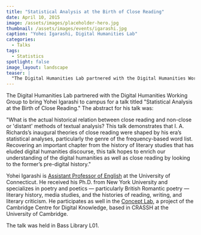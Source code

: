 ```yaml
---
title: "Statistical Analysis at the Birth of Close Reading"
date: April 10, 2015
image: /assets/images/placeholder-hero.jpg
thumbnail: /assets/images/events/igarashi.jpg
caption: "Yohei Igarashi, Digital Humanities Lab"
categories: 
  - Talks
tags:
  - Statistics
spotlight: false 
image_layout: landscape
teaser: |
  "The Digital Humanities Lab partnered with the Digital Humanities Working Group to bring Yohei Igarashi to campus for a talk titled Statistical Analysis at the Birth of Close Reading. The abstract..."
---
```


The Digital Humanities Lab partnered with the Digital Humanities Working Group to bring Yohei Igarashi to campus for a talk titled "Statistical Analysis at the Birth of Close Reading." The abstract for his talk was:
   
"What is the actual historical relation between close reading and non-close or 'distant' methods of textual analysis? This talk demonstrates that I. A. Richards’s inaugural theories of close reading were shaped by his era’s statistical analyses, particularly the genre of the frequency-based word list. Recovering an important chapter from the history of literary studies that has eluded digital humanities discourse, this talk hopes to enrich our understanding of the digital humanities as well as close reading by looking to the former’s pre-digital history."
   
Yohei Igarashi is [Assistant Professor of English](http://english.uconn.edu/yohei-igarashi/) at the University of Connecticut. He received his Ph.D. from New York University and specializes in poetry and poetics — particularly British Romantic poetry — literary history, media studies, and the histories of reading, writing, and literary criticism. He participates as well in the [Concept Lab](http://www.crassh.cam.ac.uk/programmes/ccdk-the-concept-lab), a project of the Cambridge Centre for Digital Knowledge, based in CRASSH at the University of Cambridge.
   
The talk was held in Bass Library L01.